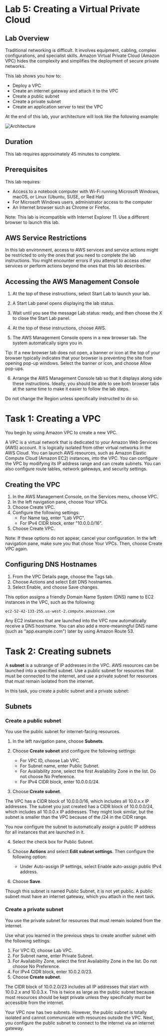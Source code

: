 # Lab 5: Creating a Virtual Private Cloud

## Lab Overview

Traditional networking is difficult. It involves equipment, cabling, complex configurations, and specialist skills. Amazon Virtual Private Cloud (Amazon VPC) hides the complexity and simplifies the deployment of secure private networks.

This lab shows you how to:

- Deploy a VPC
- Create an internet gateway and attach it to the VPC
- Create a public subnet
- Create a private subnet
- Create an application server to test the VPC

At the end of this lab, your architecture will look like the following example:

![Architecture](image.jpg)

## Duration

This lab requires approximately 45 minutes to complete.

## Prerequisites

This lab requires:

- Access to a notebook computer with Wi-Fi running Microsoft Windows, macOS, or Linux (Ubuntu, SUSE, or Red Hat)
- For Microsoft Windows users, administrator access to the computer
- An Internet browser such as Chrome or Firefox.

Note: This lab is incompatible with Internet Explorer 11. Use a different browser to launch this lab.

## AWS Service Restrictions

In this lab environment, access to AWS services and service actions might be restricted to only the ones that you need to complete the lab instructions. You might encounter errors if you attempt to access other services or perform actions beyond the ones that this lab describes.

## Accessing the AWS Management Console

1. At the top of these instructions, select Start Lab to launch your lab.

2. A Start Lab panel opens displaying the lab status.

3. Wait until you see the message Lab status: ready, and then choose the X to close the Start Lab panel.

4. At the top of these instructions, choose AWS.

5. The AWS Management Console opens in a new browser tab. The system automatically signs you in.

Tip: If a new browser tab does not open, a banner or icon at the top of your browser typically indicates that your browser is preventing the site from opening pop-up windows. Select the banner or icon, and choose Allow pop-ups.

6. Arrange the AWS Management Console tab so that it displays along side these instructions. Ideally, you should be able to see both browser tabs at the same time to make it easier to follow the lab steps.

Do not change the Region unless specifically instructed to do so.

# Task 1: Creating a VPC

You begin by using Amazon VPC to create a new VPC.

A VPC is a virtual network that is dedicated to your Amazon Web Services (AWS) account. It is logically isolated from other virtual networks in the AWS Cloud. You can launch AWS resources, such as Amazon Elastic Compute Cloud (Amazon EC2) instances, into the VPC. You can configure the VPC by modifying its IP address range and can create subnets. You can also configure route tables, network gateways, and security settings.

## Creating the VPC

1. In the AWS Management Console, on the Services menu, choose VPC.
2. In the left navigation pane, choose Your VPCs.
3. Choose Create VPC.
4. Configure the following settings:
   - For Name tag, enter "Lab VPC".
   - For IPv4 CIDR block, enter "10.0.0.0/16".
5. Choose Create VPC.

Note: If these options do not appear, cancel your configuration. In the left navigation pane, make sure you that chose Your VPCs. Then, choose Create VPC again.

## Configuring DNS Hostnames

1. From the VPC Details page, choose the Tags tab.
2. Choose Actions and select Edit DNS hostnames.
3. Select Enable, and choose Save changes.

This option assigns a friendly Domain Name System (DNS) name to EC2 instances in the VPC, such as the following:

`ec2-52-42-133-255.us-west-2.compute.amazonaws.com`

Any EC2 instances that are launched into the VPC now automatically receive a DNS hostname. You can also add a more-meaningful DNS name (such as "app.example.com") later by using Amazon Route 53.

# Task 2: Creating subnets

A **subnet** is a subrange of IP addresses in the VPC. AWS resources can be launched into a specified subnet. Use a public subnet for resources that must be connected to the internet, and use a private subnet for resources that must remain isolated from the internet.

In this task, you create a public subnet and a private subnet:

## Subnets

### Create a public subnet

You use the public subnet for internet-facing resources.

1. In the left navigation pane, choose **Subnets**.
2. Choose **Create subnet** and configure the following settings:

   - For VPC ID, choose Lab VPC.
   - For Subnet name, enter Public Subnet.
   - For Availability zone, select the first Availability Zone in the list. Do not choose No Preference.
   - For IPv4 CIDR block, enter 10.0.0.0/24.
   
3. Choose **Create subnet**.
   
The VPC has a CIDR block of 10.0.0.0/16, which includes all 10.0.x.x IP addresses. The subnet you just created has a CIDR block of 10.0.0.0/24, which includes all 10.0.0.x IP addresses. They might look similar, but the subnet is smaller than the VPC because of the /24 in the CIDR range.

You now configure the subnet to automatically assign a public IP address for all instances that are launched in it.

4. Select the check box for Public Subnet.
5. Choose **Actions** and select **Edit subnet settings**. Then configure the following option:
   
   - Under Auto-assign IP settings, select Enable auto-assign public IPv4 address.
   
6. Choose **Save**.

Though this subnet is named Public Subnet, it is not yet public. A public subnet must have an internet gateway, which you attach in the next task.

### Create a private subnet

You use the private subnet for resources that must remain isolated from the internet.

Use what you learned in the previous steps to create another subnet with the following settings:

1. For VPC ID, choose Lab VPC.
2. For Subnet name, enter Private Subnet.
3. For Availability Zone, select the first Availability Zone in the list. Do not choose No Preference.
4. For IPv4 CIDR block, enter 10.0.2.0/23.
5. Choose **Create subnet**.

The CIDR block of 10.0.2.0/23 includes all IP addresses that start with 10.0.2.x and 10.0.3.x. This is twice as large as the public subnet because most resources should be kept private unless they specifically must be accessible from the internet.

Your VPC now has two subnets. However, the public subnet is totally isolated and cannot communicate with resources outside the VPC. Next, you configure the public subnet to connect to the internet via an internet gateway.

